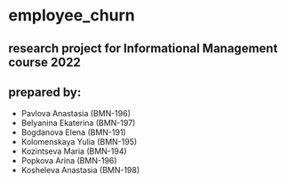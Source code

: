 # employee_churn

## research project for Informational Management course 2022


## prepared by:

* Pavlova Anastasia (BMN-196)
* Belyanina Ekaterina (BMN-197)
* Bogdanova Elena (BMN-191)
* Kolomenskaya Yulia (BMN-195)
* Kozintseva Maria (BMN-194)
* Popkova Arina (BMN-196)
* Kosheleva Anastasia (BMN-198)
